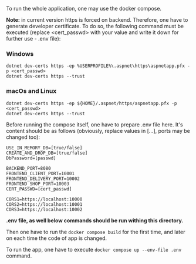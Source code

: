 To run the whole application, one may use the docker compose.

**Note:** in current version https is forced on backend. Therefore,  one have to generate developer certificate. To do so, the following command must be executed (replace <cert_passwd> with your value and write it down for further use - .env file):

### Windows
```
dotnet dev-certs https -ep %USERPROFILE%\.aspnet\https\aspnetapp.pfx -p <cert_passwd>
dotnet dev-certs https --trust
```

### macOs and Linux
```
dotnet dev-certs https -ep ${HOME}/.aspnet/https/aspnetapp.pfx -p <cert_passwd>
dotnet dev-certs https --trust
```


Before running the compose itself, one have to prepare .env file here. It's content should be as follows (obviously, replace values in [...], ports may be changed too):
```
USE_IN_MEMORY_DB=[true/false]
CREATE_AND_DROP_DB=[true/false]
DbPassword=[passwd]

BACKEND_PORT=8080
FRONTEND_CLIENT_PORT=10001
FRONTEND_DELIVERY_PORT=10002
FRONTEND_SHOP_PORT=10003
CERT_PASSWD=[cert_passwd]

CORS1=https://localhost:10000
CORS2=https://localhost:10001
CORS3=https://localhost:10002
```
**.env file, as well below commands should be run withing this directory.**

Then one have to run the `docker compose build` for the first time, and later on each time the code of app is changed.

To run the app, one have to execute `docker compose up --env-file .env` command.